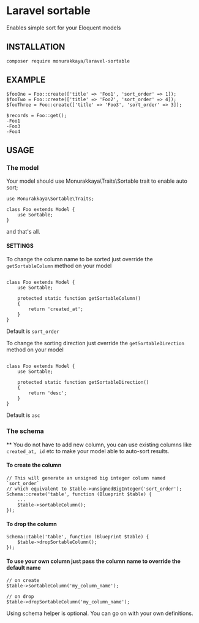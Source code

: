 # Laravel sortable
Enables simple sort for your Eloquent models


## INSTALLATION
```
composer require monurakkaya/laravel-sortable
```

## EXAMPLE

```
$fooOne = Foo::create(['title' => 'Foo1', 'sort_order' => 1]);
$fooTwo = Foo::create(['title' => 'Foo2', 'sort_order' => 4]);
$fooThree = Foo::create(['title' => 'Foo3', 'sort_order' => 3]);

$records = Foo::get();
-Foo1
-Foo3
-Foo4
```

## USAGE

### The model

Your model should use Monurakkaya\Traits\Sortable trait to enable auto sort;
```
use Monurakkaya\Sortable\Traits;

class Foo extends Model {
    use Sortable;
}
```
and that's all.

#### SETTINGS

To change the column name to be sorted just override the `getSortableColumn` method on your model
```

class Foo extends Model {
    use Sortable;
    
    protected static function getSortableColumn()
    {
        return 'created_at';
    }
}

```

Default is `sort_order`


To change the sorting direction just override the `getSortableDirection` method on your model
```

class Foo extends Model {
    use Sortable;
    
    protected static function getSortableDirection()
    {
        return 'desc';
    }
}

```

Default is `asc`


### The schema
** You do not have to add new column, you can use existing columns like `created_at, id` etc to make your model able to auto-sort results. 
#### To create the column

```
// This will generate an unsigned big integer column named `sort_order` 
// which equivalent to $table->unsignedBigInteger('sort_order');
Schema::create('table', function (Blueprint $table) {
    ...
    $table->sortableColumn();
});
```

#### To drop the column
```
Schema::table('table', function (Blueprint $table) {
    $table->dropSortableColumn();
});
```

#### To use your own column just pass the column name to override the default name
```
// on create
$table->sortableColumn('my_column_name');

// on drop
$table->dropSortableColumn('my_column_name');
```

Using schema helper is optional. You can go on with your own definitions.

